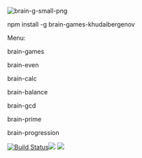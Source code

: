 ![brain-g-small-png](https://user-images.githubusercontent.com/33426380/34716152-10d1a978-f540-11e7-8e91-8fe82059752a.png)

npm install -g brain-games-khudaibergenov

Menu:

brain-games

brain-even

brain-calc

brain-balance

brain-gcd

brain-prime

brain-progression


[![Build Status](https://travis-ci.org/Rustamaha/project-lvl1-s184.svg?branch=master)](https://travis-ci.org/Rustamaha/project-lvl1-s184)<a href="https://codeclimate.com/github/codeclimate/codeclimate/maintainability"><img src="https://api.codeclimate.com/v1/badges/a99a88d28ad37a79dbf6/maintainability" /></a>
<a href="https://codeclimate.com/github/codeclimate/codeclimate/test_coverage"><img src="https://api.codeclimate.com/v1/badges/a99a88d28ad37a79dbf6/test_coverage" /></a>
